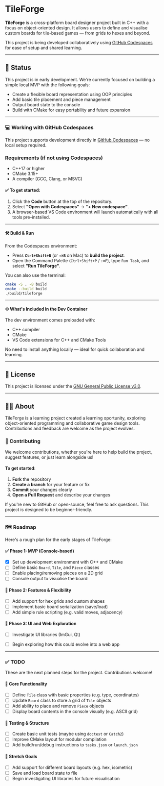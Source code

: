 # TileForge

**TileForge** is a cross-platform board designer project built in C++ with a focus on object-oriented design. It allows users to define and visualise custom boards for tile-based games — from grids to hexes and beyond.

This project is being developed collaboratively using [GitHub Codespaces](https://github.com/features/codespaces) for ease of setup and shared learning.

---

## 🚧 Status

This project is in early development. We're currently focused on building a simple local MVP with the following goals:

- Create a flexible board representation using OOP principles
- Add basic tile placement and piece management
- Output board state to the console
- Build with CMake for easy portability and future expansion

---

### 💻 Working with GitHub Codespaces

This project supports development directly in [GitHub Codespaces](https://github.com/features/codespaces) — no local setup required.

### Requirements (if not using Codespaces)
- C++17 or higher
- CMake 3.15+
- A compiler (GCC, Clang, or MSVC)

#### ✅ To get started:

1. Click the **Code** button at the top of the repository.
2. Select **"Open with Codespaces"** → **"+ New codespace"**.
3. A browser-based VS Code environment will launch automatically with all tools pre-installed.

---

#### 🛠 Build & Run

From the Codespaces environment:

* Press **`Ctrl+Shift+B`** (or **`⇧⌘B`** on Mac) to **build the project**.
* Open the Command Palette (`Ctrl+Shift+P` / `⇧⌘P`), type `Run Task`, and select **"Run TileForge"**.

You can also use the terminal:

```bash
cmake -S . -B build
cmake --build build
./build/tileforge
```

---

#### ⚙ What's Included in the Dev Container

The dev environment comes preloaded with:

* C++ compiler
* CMake
* VS Code extensions for C++ and CMake Tools

No need to install anything locally — ideal for quick collaboration and learning.

---

## 📜 License

This project is licensed under the [GNU General Public License v3.0](LICENSE).

---

## 👨‍👦 About

TileForge is a learning project created a learning oportunity, exploring object-oriented programming and collaborative game design tools. Contributions and feedback are welcome as the project evolves.

### 🤝 Contributing

We welcome contributions, whether you're here to help build the project, suggest features, or just learn alongside us!

#### To get started:

1. **Fork** the repository
2. **Create a branch** for your feature or fix
3. **Commit** your changes clearly
4. **Open a Pull Request** and describe your changes

If you're new to GitHub or open-source, feel free to ask questions. This project is designed to be beginner-friendly.

---

### 🗺 Roadmap

Here's a rough plan for the early stages of TileForge:

#### ✅ Phase 1: MVP (Console-based)

* [x] Set up development environment with C++ and CMake
* [ ] Define basic `Board`, `Tile`, and `Piece` classes
* [ ] Enable placing/removing pieces on a 2D grid
* [ ] Console output to visualise the board

#### 🚧 Phase 2: Features & Flexibility

* [ ] Add support for hex grids and custom shapes
* [ ] Implement basic board serialization (save/load)
* [ ] Add simple rule scripting (e.g. valid moves, adjacency)

#### 🔮 Phase 3: UI and Web Exploration

* [ ] Investigate UI libraries (ImGui, Qt)
* [ ] Begin exploring how this could evolve into a web app


---

### ✅ TODO

These are the next planned steps for the project. Contributions welcome!

#### 🧱 Core Functionality
- [ ] Define `Tile` class with basic properties (e.g. type, coordinates)
- [ ] Update `Board` class to store a grid of `Tile` objects
- [ ] Add ability to place and remove `Piece` objects
- [ ] Display board contents in the console visually (e.g. ASCII grid)

#### 🧪 Testing & Structure
- [ ] Create basic unit tests (maybe using `doctest` or `Catch2`)
- [ ] Improve CMake layout for modular compilation
- [ ] Add build/run/debug instructions to `tasks.json` or `launch.json`

#### 🌱 Stretch Goals
- [ ] Add support for different board layouts (e.g. hex, isometric)
- [ ] Save and load board state to file
- [ ] Begin investigating UI libraries for future visualisation
